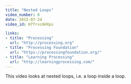 ```yaml
---
title: "Nested Loops"
video_number: 6
date: 2015-07-24
video_id: H7frvcAHXps

links:
- title: "Processing"
  url: "http://processing.org"
- title: "Processing Foundation"
  url: "https://processingfoundation.org/"
- title: "Learning Processing"
  url: "http://learningprocessing.com/"
---
```


This video looks at nested loops, i.e. a loop inside a loop.
